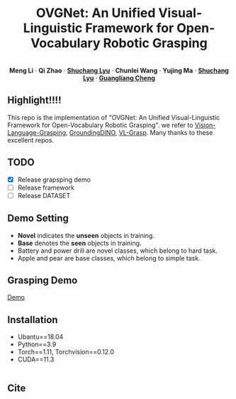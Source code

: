 
<p align="center">
  <h1 align="center">OVGNet: An Unified Visual-Linguistic Framework for Open-Vocabulary Robotic Grasping</h1>
  <p align="center">


   <br />
    <strong>Meng Li</strong></a>
    ·
    <strong>Qi Zhao</strong></a>
    ·
    <a href="https://cv-shuchanglyu.github.io/EnHome.html"><strong>Shuchang Lyu</strong></a>
    ·
    <strong>Chunlei Wang</strong></a>    
    ·
    <strong>Yujing Ma</strong></a>
    ·
    <a href="https://cv-shuchanglyu.github.io/EnHome.html"><strong>Shuchang Lyu</strong></a>
    ·
    <a href="https://sites.google.com/view/guangliangcheng"><strong>Guangliang Cheng</strong></a>
    <br />
<p align="center">

    
  </p>





## Highlight!!!!
This repo is the implementation of "OVGNet: An Unified Visual-Linguistic Framework for Open-Vocabulary Robotic Grasping". we refer to [Vision-Language-Grasping](https://github.com/xukechun/Vision-Language-Grasping), [GroundingDINO](https://github.com/IDEA-Research/GroundingDINO), [VL-Grasp](https://github.com/luyh20/VL-Grasp). Many thanks to these excellent repos.

## TODO
- [x] Release grapsping demo
- [ ] Release framework
- [ ] Release DATASET

## Demo Setting
* **Novel** indicates the **unseen** objects in training.
* **Base** denotes the **seen** objects in training.
* Battery and power drill are novel classes, which belong to hard task.
* Apple and pear are base classes, which belong to simple task.

      

## Grasping Demo
[Demo](https://github.com/cv516Buaa/OVGNet/assets/94512783/1ff2e4d6-83a5-450d-ba7a-ad2616bdb31c)


## Installation
* Ubantu==18.04
* Python==3.9 
* Torch==1.11, Torchvision==0.12.0
* CUDA==11.3

```

```
## Cite


